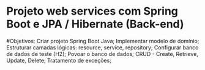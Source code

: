 # Projeto web services com Spring Boot e JPA / Hibernate (Back-end)
#Objetivos: Criar projeto Spring Boot Java; 
Implementar modelo de domínio;
Estruturar camadas lógicas: resource, service, repository; 
Configurar banco de dados de teste (H2);
Povoar o banco de dados;
CRUD - Create, Retrieve, Update, Delete;
Tratamento de exceções;

